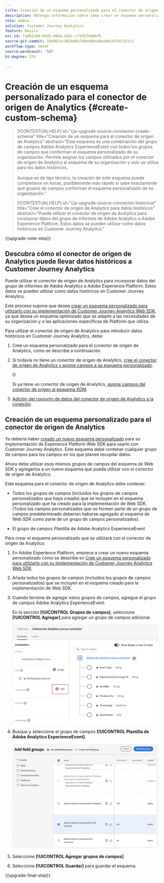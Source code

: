 ```yaml
---
title: Creación de un esquema personalizado para el conector de origen de Analytics
description: Obtenga información sobre cómo crear un esquema personalizado para el conector de origen de Analytics
role: Admin
solution: Customer Journey Analytics
feature: Basics
exl-id: fad62c04-b435-466a-ab3c-cf2d174ddbfb
source-git-commit: 33e962bc3834d6b7d0a49bea9aa06c67547351c1
workflow-type: tm+mt
source-wordcount: '587'
ht-degree: 23%

---
```


# Creación de un esquema personalizado para el conector de origen de Analytics {#create-custom-schema}

<!-- markdownlint-disable MD034 -->

>[!CONTEXTUALHELP]
>id="cja-upgrade-source-connector-create-schema"
>title="Creación de un esquema para el conector de origen de Analytics"
>abstract="Este esquema es una combinación del grupo de campos Adobe Analytics ExperienceEvent con todos los grupos de campos que conforman el esquema personalizado de su organización. Permite asignar los campos utilizados por el conector de origen de Analytics al esquema de su organización y solo se utiliza para los datos históricos.<br><br>Aunque es de tipo técnico, la creación de este esquema puede completarse en horas, posiblemente más rápido si sabe exactamente qué grupos de campos conforman el esquema personalizado de su organización."

<!-- markdownlint-enable MD034 -->

<!-- markdownlint-disable MD034 -->

>[!CONTEXTUALHELP]
>id="cja-upgrade-source-connector-historical"
>title="Cree el conector de origen de Analytics para datos históricos"
>abstract="Puede utilizar el conector de origen de Analytics para incorporar datos del grupo de informes de Adobe Analytics a Adobe Experience Platform. Estos datos se pueden utilizar como datos históricos en Customer Journey Analytics."

<!-- markdownlint-enable MD034 -->

{{upgrade-note-step}}

## Descubra cómo el conector de origen de Analytics puede llevar datos históricos a Customer Journey Analytics

Puede utilizar el conector de origen de Analytics para incorporar datos del grupo de informes de Adobe Analytics a Adobe Experience Platform. Estos datos se pueden utilizar como datos históricos en Customer Journey Analytics.

Este proceso supone que desea [crear un esquema personalizado para utilizarlo con su implementación de Customer Journey Analytics Web SDK](/help/getting-started/cja-upgrade/cja-upgrade-schema-create.md), ya que desea un esquema optimizado que se adapte a las necesidades de su organización y a las aplicaciones específicas de Platform que utiliza.

Para utilizar el conector de origen de Analytics para introducir datos históricos en Customer Journey Analytics, debe:

1. Cree un esquema personalizado para el conector de origen de Analytics, como se describe a continuación.

1. Si todavía no tiene un conector de origen de Analytics, [cree el conector de origen de Analytics y asigne campos a su esquema personalizado](/help/getting-started/cja-upgrade/cja-upgrade-source-connector.md).

   O

   Si ya tiene un conector de origen de Analytics, [asigne campos del conector de origen al esquema XDM](/help/getting-started/cja-upgrade/cja-upgrade-from-source-connector.md).

1. [Adición del conjunto de datos del conector de origen de Analytics a la conexión](/help/getting-started/cja-upgrade/cja-upgrade-source-connector-dataset.md)

## Creación de un esquema personalizado para el conector de origen de Analytics

Ya debería haber [creado un nuevo esquema personalizado](/help/getting-started/cja-upgrade/cja-upgrade-schema-create.md) para su implementación de Experience Platform Web SDK para usarlo con Customer Journey Analytics. Este esquema debe contener cualquier grupo de campos para los campos en los que planee recopilar datos.

Ahora debe utilizar esos mismos grupos de campos del esquema de Web SDK y agregarlos a un nuevo esquema que pueda utilizar con el conector de origen de Analytics.

Este esquema para el conector de origen de Analytics debe contener:

* Todos los grupos de campos (incluidos los grupos de campos personalizados que haya creado) que se incluyen en el esquema personalizado que ha creado para la implementación de Web SDK. (Todos los campos personalizados que no formen parte de un grupo de campos predeterminado deberían haberse agregado al esquema de Web SDK como parte de un grupo de campos personalizados).

* El grupo de campos Plantilla de Adobe Analytics ExperienceEvent

Para crear el esquema personalizado que se utilizará con el conector de origen de Analytics:

1. En Adobe Experience Platform, empiece a crear un nuevo esquema personalizado como se describe en [Cree un esquema personalizado para utilizarlo con su implementación de Customer Journey Analytics Web SDK](/help/getting-started/cja-upgrade/cja-upgrade-schema-create.md).

1. Añada todos los grupos de campos (incluidos los grupos de campos personalizados) que se incluyen en el esquema creado para la implementación de Web SDK.

1. Cuando termine de agregar estos grupos de campos, agregue el grupo de campos Adobe Analytics ExperienceEvent:

   En la sección **[!UICONTROL Grupos de campos]**, seleccione **[!UICONTROL Agregar]** para agregar un grupo de campos adicional.

   ![Agregar grupo de campos al esquema](assets/schema-add-field-group.png)

1. Busque y seleccione el grupo de campos **[!UICONTROL Plantilla de Adobe Analytics ExperienceEvent]**.

   ![Agregar el grupo de campos Adobe Analytics ExperienceEvent](assets/schema-experienceevent.png)

1. Seleccione **[!UICONTROL Agregar grupos de campos]**.

1. Seleccione **[!UICONTROL Guardar]** para guardar el esquema.

{{upgrade-final-step}}
